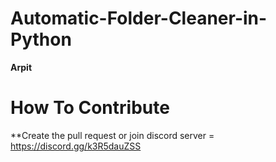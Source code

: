 # Automatic-Folder-Cleaner-in-Python
**Arpit**

# How To Contribute 
**Create the pull request or join discord server = https://discord.gg/k3R5dauZSS

